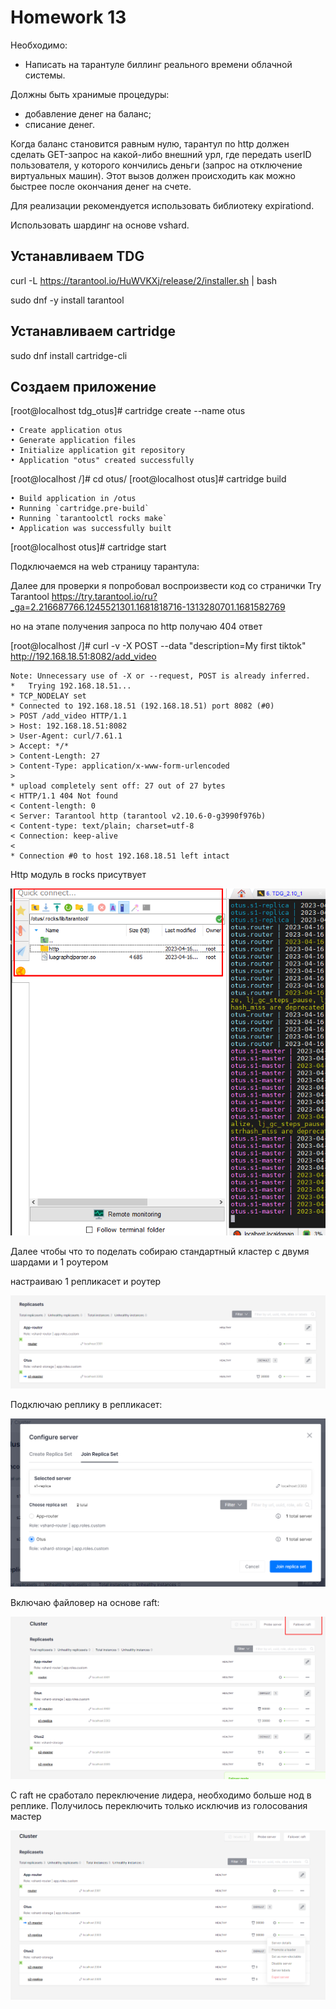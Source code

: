 # Homework 13

Необходимо:

- Написать на тарантуле биллинг реального времени облачной системы. 

Должны быть хранимые процедуры:
 - добавление денег на баланс;
 - списание денег.

Когда баланс становится равным нулю, тарантул по http должен сделать GET-запрос на какой-либо внешний урл, где передать userID пользователя, у которого кончились деньги (запрос на отключение виртуальных машин). Этот вызов должен происходить как можно быстрее после окончания денег на счете.

Для реализации рекомендуется использовать библиотеку expirationd.

Использовать шардинг на основе vshard.


## Устанавливаем TDG

curl -L https://tarantool.io/HuWVKXj/release/2/installer.sh | bash

sudo dnf -y install tarantool

## Устанавливаем cartridge

sudo dnf install cartridge-cli

## Создаем приложение

[root@localhost tdg_otus]# cartridge create --name otus

    • Create application otus
    • Generate application files
    • Initialize application git repository
    • Application "otus" created successfully

[root@localhost /]# cd otus/
[root@localhost otus]# cartridge build

    • Build application in /otus
    • Running `cartridge.pre-build`
    • Running `tarantoolctl rocks make`
    • Application was successfully built

[root@localhost otus]# cartridge start

Подключаемся на web страницу тарантула:

Далее для проверки я попробовал воспроизвести код со странички Try Tarantool https://try.tarantool.io/ru?_ga=2.216687766.1245521301.1681818716-1313280701.1681582769

но на этапе получения запроса по http получаю 404 ответ

[root@localhost /]# curl -v -X POST --data "description=My first tiktok" http://192.168.18.51:8082/add_video                                            

    Note: Unnecessary use of -X or --request, POST is already inferred.
    *   Trying 192.168.18.51...
    * TCP_NODELAY set
    * Connected to 192.168.18.51 (192.168.18.51) port 8082 (#0)
    > POST /add_video HTTP/1.1
    > Host: 192.168.18.51:8082
    > User-Agent: curl/7.61.1
    > Accept: */*
    > Content-Length: 27
    > Content-Type: application/x-www-form-urlencoded
    >
    * upload completely sent off: 27 out of 27 bytes
    < HTTP/1.1 404 Not found
    < Content-length: 0
    < Server: Tarantool http (tarantool v2.10.6-0-g3990f976b)
    < Content-type: text/plain; charset=utf-8
    < Connection: keep-alive
    <
    * Connection #0 to host 192.168.18.51 left intact

Http модуль в rocks присутвует

![Http_module](https://github.com/Slawell/Otus-Homework/blob/main/Homework/home13_TDG/http_module.png)   

Далее чтобы что то поделать собираю стандартный кластер с двумя шардами и 1 роутером

настраиваю 1 репликасет и роутер

![Http_module](https://github.com/Slawell/Otus-Homework/blob/main/Homework/home13_TDG/1storage_1shard.png)   

Подключаю реплику в репликасет:

![Http_module](https://github.com/Slawell/Otus-Homework/blob/main/Homework/home13_TDG/join%20replicaset.png)  

Включаю файловер на основе raft:

![Http_module](https://github.com/Slawell/Otus-Homework/blob/main/Homework/home13_TDG/Failover.png)  

C raft не сработало переключение лидера, необходимо больше нод в реплике. Получилось переключить только исключив из голосования мастер

![Http_module](https://github.com/Slawell/Otus-Homework/blob/main/Homework/home13_TDG/Promote%20leader.png)







